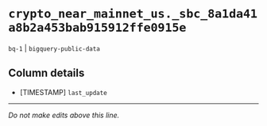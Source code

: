 # `crypto_near_mainnet_us._sbc_8a1da41a8b2a453bab915912ffe0915e`
`bq-1` | `bigquery-public-data`

## Column details
* [TIMESTAMP] `last_update`

-------------------------------------------------------------------------------
*Do not make edits above this line.*
